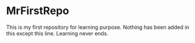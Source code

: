 # MrFirstRepo
This is my first repository for learning purpose. 
Nothing has been added in this except this line. 
Learning never ends.
